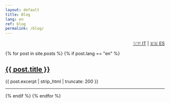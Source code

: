 ```yaml
---
layout: default
title: Blog
lang: en
ref: blog
permalink: /blog/
---
```


<div class="language-switcher" style="text-align: right; margin-top: 1rem;">
  <a href="/it/blog">🇮🇹 IT</a> |
  <a href="/es/blog">🇪🇸 ES</a>
</div>

{% for post in site.posts %}
  {% if post.lang == "en" %}
  <div class="post-preview">
    <h2><a href="{{ post.url }}">{{ post.title }}</a></h2>
    <p>{{ post.excerpt | strip_html | truncate: 200 }}</p>
    <hr />
  </div>
  {% endif %}
{% endfor %}
